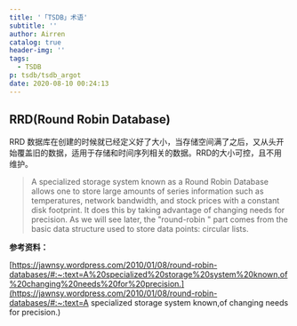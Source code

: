 ```yaml
---
title: '「TSDB」术语'
subtitle: ''
author: Airren
catalog: true
header-img: ''
tags:
  - TSDB
p: tsdb/tsdb_argot
date: 2020-08-10 00:24:13
---
```


## RRD(Round Robin Database)

RRD 数据库在创建的时候就已经定义好了大小，当存储空间满了之后，又从头开始覆盖旧的数据，适用于存储和时间序列相关的数据。RRD的大小可控，且不用维护。

> A specialized storage system known as a Round Robin Database allows one to store large amounts of series information such as temperatures, network bandwidth, and stock prices with a constant disk footprint. It does this by taking advantage of changing needs for precision.  As we will see later, the "round-robin " part comes from the basic data structure used to store data points: circular lists.



**参考资料：**

[https://jawnsy.wordpress.com/2010/01/08/round-robin-databases/#:~:text=A%20specialized%20storage%20system%20known,of%20changing%20needs%20for%20precision.](https://jawnsy.wordpress.com/2010/01/08/round-robin-databases/#:~:text=A specialized storage system known,of changing needs for precision.)